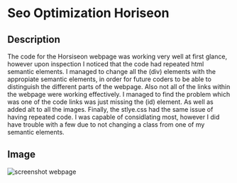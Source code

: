 # Seo Optimization Horiseon

## Description

The code for the Horsiseon webpage was working very well at first glance, however upon inspection I noticed that the code had repeated html semantic elements. I managed to change all the (div) elements with the appropiate semantic elements, in order for future coders to be able to distinguish the different parts of the webpage. Also not all of the links within the webpage were working effectively. I managed to find the problem which was one of the code links was just missing the (id) element. As well as added alt to all the images. Finally, the stlye.css had the same issue of having repeated code. I was capable of considlating most, however I did have trouble with a few due to not changing a class from one of my semantic elements. 

## Image

![screenshot webpage](assets/images/screenshot.horiseon.png)